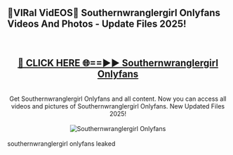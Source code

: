 <h2>🔴VIRal VidEOS🔴 Southernwranglergirl Onlyfans Videos And Photos - Update Files 2025!</h2>
<br>
<div align="center">
<h2><a href="https://virallinks.top/odZfE0" rel="nofollow">🔴 CLICK HERE 🌐==►► Southernwranglergirl Onlyfans</a></h2>
<br>
Get Southernwranglergirl Onlyfans and all content. Now you can access all videos and pictures of Southernwranglergirl Onlyfans. New Updated Files 2025!
<br>
<br>
<a href="https://virallinks.top/odZfE0" rel="nofollow" data-target="animated-image.originalLink"><img src="https://i.imgur.com/dJHk4Zq.gif)" alt="Southernwranglergirl Onlyfans" style="max-width: 100%; display: inline-block;" data-target="animated-image.originalImage"></a>
</div>
<br>
southernwranglergirl onlyfans leaked